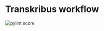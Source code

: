 Transkribus workflow
====================
![pylint score](https://mperlet.github.io/pybadge/badges/8.95.svg)
